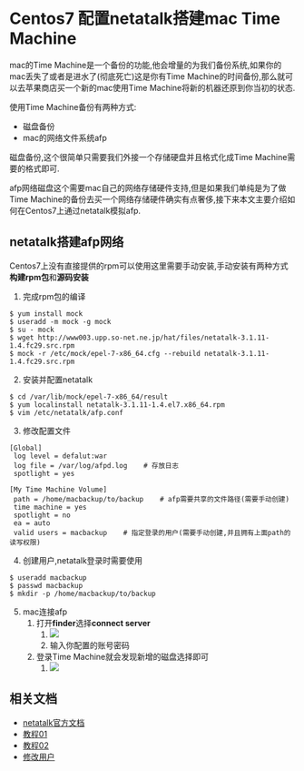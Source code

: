 # Centos7 配置netatalk搭建mac Time Machine

mac的Time Machine是一个备份的功能,他会增量的为我们备份系统,如果你的mac丢失了或者是进水了(彻底死亡)这是你有Time Machine的时间备份,那么就可以去苹果商店买一个新的mac使用Time Machine将新的机器还原到你当初的状态.

使用Time Machine备份有两种方式:

- 磁盘备份
- mac的网络文件系统afp

磁盘备份,这个很简单只需要我们外接一个存储硬盘并且格式化成Time Machine需要的格式即可.

afp网络磁盘这个需要mac自己的网络存储硬件支持,但是如果我们单纯是为了做Time Machine的备份去买一个网络存储硬件确实有点奢侈,接下来本文主要介绍如何在Centos7上通过netatalk模拟afp.

## netatalk搭建afp网络

Centos7上没有直接提供的rpm可以使用这里需要手动安装,手动安装有两种方式**构建rpm包**和**源码安装**

1. 完成rpm包的编译

```shell
$ yum install mock
$ useradd -m mock -g mock
$ su - mock
$ wget http://www003.upp.so-net.ne.jp/hat/files/netatalk-3.1.11-1.4.fc29.src.rpm 
$ mock -r /etc/mock/epel-7-x86_64.cfg --rebuild netatalk-3.1.11-1.4.fc29.src.rpm
```

2. 安装并配置netatalk

```shell
$ cd /var/lib/mock/epel-7-x86_64/result
$ yum localinstall netatalk-3.1.11-1.4.el7.x86_64.rpm
$ vim /etc/netatalk/afp.conf
```
3. 修改配置文件

```
[Global]
 log level = defalut:war
 log file = /var/log/afpd.log    # 存放日志
 spotlight = yes

[My Time Machine Volume]
 path = /home/macbackup/to/backup    # afp需要共享的文件路径(需要手动创建)
 time machine = yes
 spotlight = no
 ea = auto
 valid users = macbackup    # 指定登录的用户(需要手动创建,并且拥有上面path的读写权限)
```

4. 创建用户,netatalk登录时需要使用

```shell
$ useradd macbackup
$ passwd macbackup
$ mkdir -p /home/macbackup/to/backup
```

5. mac连接afp
   1. 打开**finder**选择**connect server**
      1. ![](http://ww3.sinaimg.cn/large/006y8mN6ly1g6741t71cjj30d7067glq.jpg)
	   2. 输入你配置的账号密码
	2. 登录Time Machine就会发现新增的磁盘选择即可
	   1. ![](http://ww3.sinaimg.cn/large/006y8mN6ly1g67445hks7j30mc07qdhp.jpg)

## 相关文档

- [netatalk官方文档](http://netatalk.sourceforge.net/3.1/htmldocs/afp.conf.5.html)
- [教程01](https://blog.51cto.com/penguintux/2318250)
- [教程02](https://blog.csdn.net/baidu_38741636/article/details/79241638)
- [修改用户](https://www.runoob.com/linux/linux-comm-chmod.html)